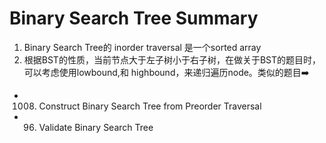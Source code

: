 # Binary Search Tree Summary

1. Binary Search Tree的 inorder traversal 是一个sorted array
2. 根据BST的性质，当前节点大于左子树小于右子树，在做关于BST的题目时，可以考虑使用lowbound,和 highbound，来递归遍历node。类似的题目➡️

* 1008. Construct Binary Search Tree from Preorder Traversal
* 96. Validate Binary Search Tree

